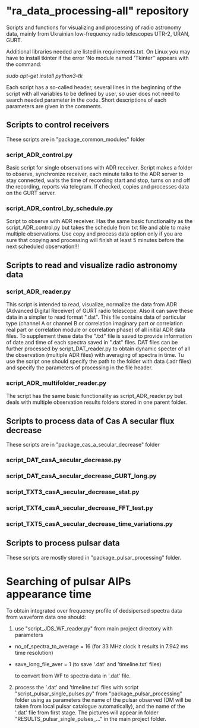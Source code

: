 # "ra_data_processing-all" repository
Scripts and functions for visualizing and processing of radio astronomy data,
mainly from Ukrainian low-frequency radio telescopes UTR-2, URAN, GURT.

Additional libraries needed are listed in requirements.txt. 
On Linux you may have to install tkinter if the error 'No module named 'Tkinter'' appears with the command:

*sudo apt-get install python3-tk*


Each script has a so-called header, several lines in the beginning of the script
with all variables to be defined by user, so user does not need to search needed
parameter in the code. Short descriptions of each parameters are given in the 
comments.

## Scripts to control receivers
These scripts are in "package_common_modules" folder
### script_ADR_control.py
Basic script for single observations with ADR receiver. Script makes a folder 
to observe, synchronize receiver, each minute talks to the ADR server to stay 
connected, waits the time of recording start and stop, turns on and off the 
recording, reports via telegram. If checked, copies and processes data on 
the GURT server.  

### script_ADR_control_by_schedule.py
Script to observe with ADR receiver. Has the same basic functionality as the 
script_ADR_control.py but takes the schedule from txt file and able to make 
multiple observations. Use copy and process data option only if you are sure
that copying and processing will finish at least 5 minutes before the next 
scheduled observation!!! 

## Scripts to read and visualize radio astronomy data

### script_ADR_reader.py
This script is intended to read, visualize, normalize the data from ADR
(Advanced Digital Receiver) of GURT radio telescope. Also it can save these data
in a simpler to read format ".dat". This file contains data of particular type
(channel A or channel B or correlation imaginary part or correlation real part
or correlation module or correlation phase) of all initial ADR data files.
To supplement these data the ".txt" file is saved to provide information of date
and time of each spectra saved in ".dat" files.
DAT files can be further processed by script_DAT_reader.py to obtain dynamic
specter of all the observation (multiple ADR files) with averaging of spectra
in time.
Tu use the script one should specify the path to the folder with data (.adr
files) and specify the parameters of processing in the file header. 

### script_ADR_multifolder_reader.py
The script has the same basic functionality as script_ADR_reader.py but deals 
with multiple observation results folders stored in one parent folder.

## Scripts to process data of Cas A secular flux decrease
These scripts are in "package_cas_a_secular_decrease" folder
### script_DAT_casA_secular_decrease.py
### script_DAT_casA_secular_decrease_GURT_long.py
### script_TXT3_casA_secular_decrease_stat.py
### script_TXT4_casA_secular_decrease_FFT_test.py
### script_TXT5_casA_secular_decrease_time_variations.py

## Scripts to process pulsar data
These scripts are mostly stored in "package_pulsar_processing" folder.

# Searching of pulsar AIPs appearance time
To obtain integrated over frequency profile of dedsipersed spectra data from waveform data
one should:

1) use "script_JDS_WF_reader.py" from main project directory with parameters
 
* no_of_spectra_to_average = 16 (for 33 MHz clock it results in 7.942 ms time resolution)

* save_long_file_aver = 1 (to save '.dat' and 'timeline.txt' files)

  to convert from WF to spectra data in '.dat' file.

2) process the '.dat' and 'timeline.txt' files with script "script_pulsar_single_pulses.py" from 
"package_pulsar_processing" folder using
as parameters the name of the pulsar observed (DM will be taken from local pulsar catalogue automatically), and
the name of the '.dat' file from first stage.
The pictures will appear in folder "RESULTS_pulsar_single_pulses_..." in the main project folder.
